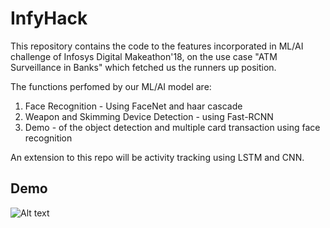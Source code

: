 # InfyHack
This repository contains the code to the features incorporated in ML/AI challenge of Infosys Digital Makeathon'18, on the use case "ATM Surveillance in Banks" which fetched us the runners up position.

The functions perfomed by our ML/AI model are:

1. Face Recognition - Using FaceNet and haar cascade
2. Weapon and Skimming Device Detection - using Fast-RCNN
3. Demo - of the object detection and multiple card transaction using face recognition

An extension to this repo will be activity tracking using LSTM and CNN.

## Demo
![Alt text](https://github.com/shivangchopra11/InfyHack/blob/master/Demo.gif)
